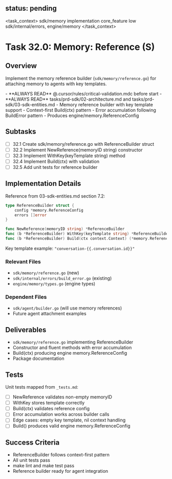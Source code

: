## status: pending

<task_context>
<domain>sdk/memory</domain>
<type>implementation</type>
<scope>core_feature</scope>
<complexity>low</complexity>
<dependencies>sdk/internal/errors, engine/memory</dependencies>
</task_context>

# Task 32.0: Memory: Reference (S)

## Overview

Implement the memory reference builder (`sdk/memory/reference.go`) for attaching memory to agents with key templates.

<critical>
- **ALWAYS READ** @.cursor/rules/critical-validation.mdc before start
- **ALWAYS READ** tasks/prd-sdk/02-architecture.md and tasks/prd-sdk/03-sdk-entities.md
</critical>

<requirements>
- Memory reference builder with key template support
- Context-first Build(ctx) pattern
- Error accumulation following BuildError pattern
- Produces engine/memory.ReferenceConfig
</requirements>

## Subtasks

- [ ] 32.1 Create sdk/memory/reference.go with ReferenceBuilder struct
- [ ] 32.2 Implement NewReference(memoryID string) constructor
- [ ] 32.3 Implement WithKey(keyTemplate string) method
- [ ] 32.4 Implement Build(ctx) with validation
- [ ] 32.5 Add unit tests for reference builder

## Implementation Details

Reference from 03-sdk-entities.md section 7.2:

```go
type ReferenceBuilder struct {
    config *memory.ReferenceConfig
    errors []error
}

func NewReference(memoryID string) *ReferenceBuilder
func (b *ReferenceBuilder) WithKey(keyTemplate string) *ReferenceBuilder
func (b *ReferenceBuilder) Build(ctx context.Context) (*memory.ReferenceConfig, error)
```

Key template example: `"conversation-{{.conversation.id}}"`

### Relevant Files

- `sdk/memory/reference.go` (new)
- `sdk/internal/errors/build_error.go` (existing)
- `engine/memory/types.go` (engine types)

### Dependent Files

- `sdk/agent/builder.go` (will use memory references)
- Future agent attachment examples

## Deliverables

- `sdk/memory/reference.go` implementing ReferenceBuilder
- Constructor and fluent methods with error accumulation
- Build(ctx) producing engine memory.ReferenceConfig
- Package documentation

## Tests

Unit tests mapped from `_tests.md`:

- [ ] NewReference validates non-empty memoryID
- [ ] WithKey stores template correctly
- [ ] Build(ctx) validates reference config
- [ ] Error accumulation works across builder calls
- [ ] Edge cases: empty key template, nil context handling
- [ ] Build() produces valid engine memory.ReferenceConfig

## Success Criteria

- ReferenceBuilder follows context-first pattern
- All unit tests pass
- make lint and make test pass
- Reference builder ready for agent integration
